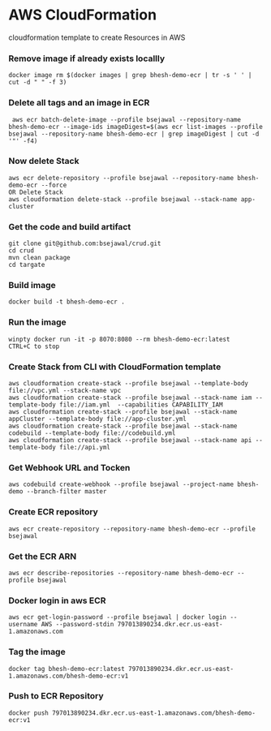 # AWS CloudFormation
cloudformation template to create Resources in AWS  

### Remove image if already exists locallly 
```
docker image rm $(docker images | grep bhesh-demo-ecr | tr -s ' ' | cut -d " " -f 3)
```

### Delete all tags and an image in ECR
```
 aws ecr batch-delete-image --profile bsejawal --repository-name bhesh-demo-ecr --image-ids imageDigest=$(aws ecr list-images --profile bsejawal --repository-name bhesh-demo-ecr | grep imageDigest | cut -d '"' -f4)
 ```
 
### Now delete Stack
```
aws ecr delete-repository --profile bsejawal --repository-name bhesh-demo-ecr --force
OR Delete Stack
aws cloudformation delete-stack --profile bsejawal --stack-name app-cluster
``` 

### Get the code and build artifact
```
git clone git@github.com:bsejawal/crud.git
cd crud
mvn clean package
cd targate
```

### Build image
```
docker build -t bhesh-demo-ecr .
```


### Run the image
```
winpty docker run -it -p 8070:8080 --rm bhesh-demo-ecr:latest
CTRL+C to stop
```
### Create Stack from CLI with CloudFormation template
```
aws cloudformation create-stack --profile bsejawal --template-body file://vpc.yml --stack-name vpc
aws cloudformation create-stack --profile bsejawal --stack-name iam --template-body file://iam.yml  --capabilities CAPABILITY_IAM
aws cloudformation create-stack --profile bsejawal --stack-name appCluster --template-body file://app-cluster.yml
aws cloudformation create-stack --profile bsejawal --stack-name codebuild --template-body file://codebuild.yml 
aws cloudformation create-stack --profile bsejawal --stack-name api --template-body file://api.yml 
```
### Get Webhook URL and Tocken
```
aws codebuild create-webhook --profile bsejawal --project-name bhesh-demo --branch-filter master 
```
### Create ECR repository
```
aws ecr create-repository --repository-name bhesh-demo-ecr --profile bsejawal
```

### Get the ECR ARN
```
aws ecr describe-repositories --repository-name bhesh-demo-ecr --profile bsejawal
```

### Docker login in aws ECR
```
aws ecr get-login-password --profile bsejawal | docker login --username AWS --password-stdin 797013890234.dkr.ecr.us-east-1.amazonaws.com
```

### Tag the image
```
docker tag bhesh-demo-ecr:latest 797013890234.dkr.ecr.us-east-1.amazonaws.com/bhesh-demo-ecr:v1
```

### Push to ECR Repository
```
docker push 797013890234.dkr.ecr.us-east-1.amazonaws.com/bhesh-demo-ecr:v1
```
